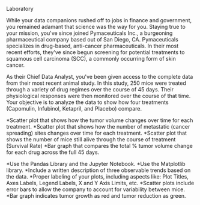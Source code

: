Laboratory

While your data companions rushed off to jobs in finance and government, you remained adamant that science was the way for you. Staying true to your mission, you've since joined Pymaceuticals Inc., a burgeoning pharmaceutical company based out of San Diego, CA. Pymaceuticals specializes in drug-based, anti-cancer pharmaceuticals. In their most recent efforts, they've since begun screening for potential treatments to squamous cell carcinoma (SCC), a commonly occurring form of skin cancer.

As their Chief Data Analyst, you've been given access to the complete data from their most recent animal study. In this study, 250 mice were treated through a variety of drug regimes over the course of 45 days. Their physiological responses were then monitored over the course of that time. Your objective is to analyze the data to show how four treatments (Capomulin, Infubinol, Ketapril, and Placebo) compare.


*Scatter plot that shows how the tumor volume changes over time for each treatment.
*Scatter plot that shows how the number of metastatic (cancer spreading) sites changes over time for each treatment.
*Scatter plot that shows the number of mice still alive through the course of treatment (Survival Rate)
*Bar graph that compares the total % tumor volume change for each drug across the full 45 days.



*Use the Pandas Library and the Jupyter Notebook.
*Use the Matplotlib library.
*Include a written description of three observable trends based on the data.
*Proper labeling of your plots, including aspects like: Plot Titles, Axes Labels, Legend Labels, X and Y Axis Limits, etc.
*Scatter plots include error bars to allow the company to account for variability between mice.
*Bar graph indicates tumor growth as red and tumor reduction as green. 

